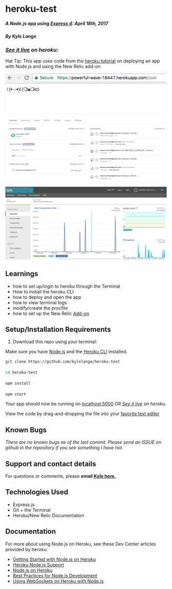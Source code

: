 # heroku-test

##### _A Node.js app using [Express 4](http://expressjs.com/): April 18th, 2017_

##### By _**Kyle Lange**_

### _[See it live](https://powerful-wave-18447.herokuapp.com/cool) on heroku:_

Hat Tip: This app uses code from the [heroku tutorial](https://devcenter.heroku.com/articles/getting-started-with-nodejs#introduction) on deploying an app with Node.js and using the New Relic add-on

![screenshot](ascii-screenshot.png)

![screenshot](heroku-screenshot.png)

![screenshot](APM-screenshot.png)


## Learnings

* how to set up/login to heroku through the Terminal
* How to install the heroku CLI
* how to deploy and open the app
* how to view terminal logs
* modify/create the procfile
* how to set up the New Relic [Add-on](https://docs.newrelic.com/docs/agents/nodejs-agent/hosting-services/nodejs-agent-heroku)




## Setup/Installation Requirements

1. Download this repo using your terminal:

Make sure you have [Node.js](http://nodejs.org/) and the [Heroku CLI](https://cli.heroku.com/) installed.

```sh
git clone https://github.com/kylelange/heroku-test

cd heroku-test

npm install

npm start
```
Your app should now be running on [localhost:5000](http://localhost:5000/) OR _[See it live](https://powerful-wave-18447.herokuapp.com/cool) on heroku._

View the code by drag-and-dropping the file into your [favorite text editor](https://atom.io)

## Known Bugs

_There are no known bugs as of the last commit. Please send an ISSUE on github in the repository if you see something I have not._

## Support and contact details

For questions or comments, please __email  [Kyle here.](baronsintrees@gmail.com)__

## Technologies Used

* Express.js
* Git + the Terminal
* Heroku/New Relic Documentation

## Documentation

For more about using Node.js on Heroku, see these Dev Center articles provided by heroku:

- [Getting Started with Node.js on Heroku](https://devcenter.heroku.com/articles/getting-started-with-nodejs)
- [Heroku Node.js Support](https://devcenter.heroku.com/articles/nodejs-support)
- [Node.js on Heroku](https://devcenter.heroku.com/categories/nodejs)
- [Best Practices for Node.js Development](https://devcenter.heroku.com/articles/node-best-practices)
- [Using WebSockets on Heroku with Node.js](https://devcenter.heroku.com/articles/node-websockets)
